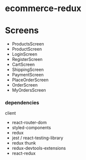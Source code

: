 # ecommerce-redux

# Screens

- ProductsScreen
- ProductScreen
- LoginScreen 
- RegisterScreen 
- CartScreen 
- ShippingScreen 
- PaymentScreen 
- PlaceOrderScreen 
- OrderScreen 
- MyOrdersScreen 

### dependencies


client
- react-router-dom
- styled-components
- redux
- jest / react-testing-library
- redux thunk
- redux-devtools-extensions
- react-redux
